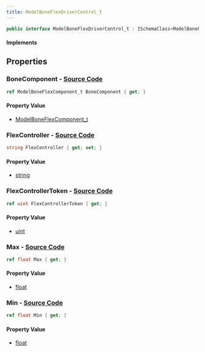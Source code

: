 ```yaml
---
title: ModelBoneFlexDriverControl_t
---
```


```csharp
public interface ModelBoneFlexDriverControl_t : ISchemaClass<ModelBoneFlexDriverControl_t>, ISchemaField, ISchemaClass, INativeHandle
```

#### Implements

## Properties

### **BoneComponent** - [Source Code](https://github.com/swiftly-solution/swiftlys2/blob/main/managed/src/SwiftlyS2.Generated/Schemas/Interfaces/ModelBoneFlexDriverControl_t.cs#L16)

```csharp
ref ModelBoneFlexComponent_t BoneComponent { get; }
```

#### Property Value

- [ModelBoneFlexComponent_t](/docs/api/shared/schemadefinitions/modelboneflexcomponent_t)

### **FlexController** - [Source Code](https://github.com/swiftly-solution/swiftlys2/blob/main/managed/src/SwiftlyS2.Generated/Schemas/Interfaces/ModelBoneFlexDriverControl_t.cs#L18)

```csharp
string FlexController { get; set; }
```

#### Property Value

- [string](https://learn.microsoft.com/dotnet/api/system.string)

### **FlexControllerToken** - [Source Code](https://github.com/swiftly-solution/swiftlys2/blob/main/managed/src/SwiftlyS2.Generated/Schemas/Interfaces/ModelBoneFlexDriverControl_t.cs#L20)

```csharp
ref uint FlexControllerToken { get; }
```

#### Property Value

- [uint](https://learn.microsoft.com/dotnet/api/system.uint32)

### **Max** - [Source Code](https://github.com/swiftly-solution/swiftlys2/blob/main/managed/src/SwiftlyS2.Generated/Schemas/Interfaces/ModelBoneFlexDriverControl_t.cs#L24)

```csharp
ref float Max { get; }
```

#### Property Value

- [float](https://learn.microsoft.com/dotnet/api/system.single)

### **Min** - [Source Code](https://github.com/swiftly-solution/swiftlys2/blob/main/managed/src/SwiftlyS2.Generated/Schemas/Interfaces/ModelBoneFlexDriverControl_t.cs#L22)

```csharp
ref float Min { get; }
```

#### Property Value

- [float](https://learn.microsoft.com/dotnet/api/system.single)

